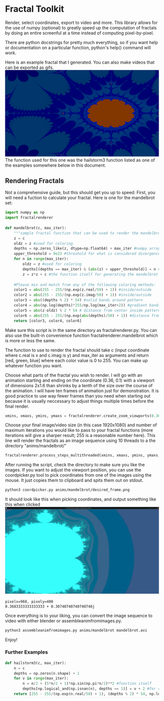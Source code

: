 # Fractal Toolkit
Render, select coordinates, export to video and more. This library allows for the use of numpy (optional) to greatly speed up the computation of fractals by doing an entire screenful at a time instead of computing pixel-by-pixel.

There are python docstrings for pretty much everything, so if you want help or documentation on a particular function, python's help() command will work.

Here is an example fractal that I generated. You can also make videos that can be exported as gifs.
![example fractal](examplegenerated.png)
The function used for this one was the hailstorm3 function listed as one of the examples somewhere below in this document.

## Rendering Fractals
Not a comprehensive guide, but this should get you up to speed:
First, you will need a fuction to calculate your fractal. Here is one for the mandelbrot set:

```python
import numpy as np
import fractalrenderer

def mandelbrot(c, max_iter):
    """sample fractal function that can be used to render the mandelbrot set"""
    z = c
    oldz = z #used for coloring
    depths = np.zeros_like(z, dtype=np.float64) + max_iter #numpy array of the number of iterations needed for convergence/divergence -- used for coloring
    upper_threshold = 9e23 #threshold for what is considered divergence for the mandelbrot set
    for n in range(max_iter):
        oldz = z #used for coloring
        depths[(depths == max_iter) & (abs(z) > upper_threshold)] = n #for coloring
        z = z*z + c #the function itself for generating the mandelbrot set

    #Please mix and match from any of the following coloring methods:
    color1 = abs(255 - 255/(np.exp(z.real/50) + 1)) #inside/outside
    color2 = abs(255 - 255/(np.exp(z.imag/50) + 1)) #inside/outside
    color3 = abs((depths % 2) * 54) #solid bands around pattern
    color4 = abs(np.log(depths)*255/np.log(max_iter+2)) #gradient bands around pattern
    color5 = abs(z-oldz) % 2 * 54 # distance from center inside pattern
    color6 = abs(255 - 255/(np.exp(abs(depths)/50) + 1)) #distance from pattern
    return [color3, color4, color6]
```

Make sure this script is in the same directory as fractalrenderer.py. You can also use the built-in convenience function fractalrenderer.mandelbrot which is more or less the same.

The function to use to render the fractal should take c (input coordinate where c.real is x and c.imag is y) and max_iter as arguments and return [red, green, blue] where each color value is 0 to 255. You can make up whatever function you want.

Choose what parts of the fractal you wish to render. I will go with an animation starting and ending on the coordinate (0.36, 0.1) with a viewport of dimensions 2x1.6 than shrinks by a tenth of the size over the course of the animation. I will have ten frames of animation just for demonstration. It is good practice to use way fewer frames than you need when starting out because it is usually neccessary to adjust things multiple times before the final render. 
```python
xmins, xmaxs, ymins, ymaxs = fractalrenderer.create_zoom_viewports(0.36, 0.1, 0.36, 0.1, 2, 0.02, 1.6, 0.016, 10)
```
Choose your final image/video size (in this case 1920x1080) and number of maximum iterations you would like to pass to your fractal functions (more iterations will give a sharper result; 255 is a reasonable number here). This line will render the fractals as an image sequence using 10 threads to a the directory "anims/mandelbrot/"
```python
fractalrenderer.process_steps_multithreaded(xmins, xmaxs, ymins, ymaxs, 1920, 1080, 255, 10, mandelbrot, 10, True, "anims")
```

After running the script, check the directory to make sure you like the images.
If you want to adjust the viewport position, you can use the coordpicker.py tool to pick coordinates from one of the images using the mouse. It just copies them to clipboard and spits them out on stdout.
```bash
python3 coordpicker.py anims/mandelbrot/desired_frame.png
```
It should look like this when picking coordinates, and output something like this when clicked
![screenshot](examplescreenshot.jpg)
```
pixelx=968, pixely=400
0.3683333333333333 + 0.30740740740740746j
```

Once everything is to your liking, you can convert the image sequence to video with either blender or assembleanimfromimages.py.
```bash
python3 assembleanimfromimages.py anims/mandelbrot mandelbrot.avi
```

Enjoy!

### Further Examples

```python
def hailstorm3(c, max_iter):
    n = c
    depths = np.zeros(n.shape) + 1
    for v in range(max_iter):
        n = n/2 + (5*n/2 + 1)*np.sin(np.pi*n/2)**2 #function itself
        depths[np.logical_and(np.isnan(n), depths == 1)] = v + 2 #for coloring
    return [255 - 255/(np.exp(n.real/50) + 1), (depths % 2) * 54, np.log(depths)*255/np.log(max_iter+2)]
```
